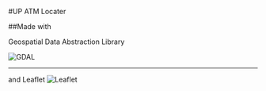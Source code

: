 #UP ATM Locater

##Made with 

Geospatial Data Abstraction Library 

![GDAL](http://www.gisinternals.com/content-images/gdal.png)
***
and Leaflet
![Leaflet](http://leafletjs.com/docs/images/logo.png)
